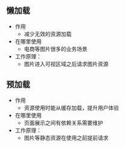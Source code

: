 ## 懒加载
* 作用
  * 减少无效的资源加载
* 在哪里使用
  * 电商等图片很多的业务场景
* 工作原理：
  * 图片进入可视区域之后请求图片资源

## 预加载
* 作用
  * 资源使用时能从缓存加载，提升用户体验
* 在哪里使用
  * 页面展示之间有依赖关系需要维护
* 工作原理：
  * 图片等静态资源在使用之前提前请求
